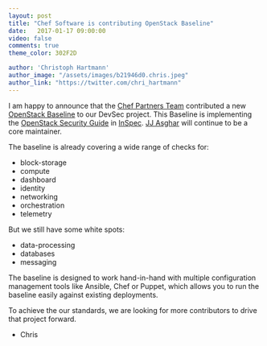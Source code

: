 ```yaml
---
layout: post
title: "Chef Software is contributing OpenStack Baseline"
date:   2017-01-17 09:00:00
video: false
comments: true
theme_color: 302F2D

author: 'Christoph Hartmann'
author_image: "/assets/images/b21946d0.chris.jpeg"
author_link: "https://twitter.com/chri_hartmann"
---
```


I am happy to announce that the [Chef Partners Team](https://www.chef.io/) contributed a new [OpenStack Baseline]( https://github.com/dev-sec/openstack-baseline) to our DevSec project. This Baseline is implementing the [OpenStack Security Guide](https://docs.openstack.org/security-guide/) in [InSpec](http://inspec.io/). [JJ Asghar](https://github.com/jjasghar) will continue to be a core maintainer.

The baseline is already covering a wide range of checks for:

- block-storage
- compute
- dashboard
- identity
- networking
- orchestration
- telemetry

But we still have some white spots:

- data-processing
- databases
- messaging

The baseline is designed to work hand-in-hand with multiple configuration management tools like Ansible, Chef or Puppet, which allows you to run the baseline easily against existing deployments.

To achieve the our standards, we are looking for more contributors to drive that project forward.

- Chris
